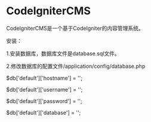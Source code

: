 CodeIgniterCMS
==============

CodeIgniterCMS是一个基于CodeIgniter的内容管理系统。

安装：

1.安装数据库，数据库文件是database.sql文件。

2.修改数据库的配置文件/application/config/database.php
  
  $db['default']['hostname'] = '';
  
  $db['default']['username'] = '';
  
  $db['default']['password'] = '';
  
  $db['default']['database'] = '';

